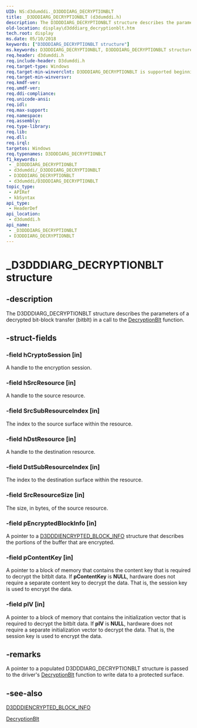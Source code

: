 ```yaml
---
UID: NS:d3dumddi._D3DDDIARG_DECRYPTIONBLT
title: _D3DDDIARG_DECRYPTIONBLT (d3dumddi.h)
description: The D3DDDIARG_DECRYPTIONBLT structure describes the parameters of a decrypted bit-block transfer (bitblt) in a call to the DecryptionBlt function.
old-location: display\d3dddiarg_decryptionblt.htm
tech.root: display
ms.date: 05/10/2018
keywords: ["D3DDDIARG_DECRYPTIONBLT structure"]
ms.keywords: D3DDDIARG_DECRYPTIONBLT, D3DDDIARG_DECRYPTIONBLT structure [Display Devices], UMDisplayDriver_param_Structs_1d0c0adb-cfde-47fd-b17c-1acc15de25cd.xml, _D3DDDIARG_DECRYPTIONBLT, d3dumddi/D3DDDIARG_DECRYPTIONBLT, display.d3dddiarg_decryptionblt
req.header: d3dumddi.h
req.include-header: D3dumddi.h
req.target-type: Windows
req.target-min-winverclnt: D3DDDIARG_DECRYPTIONBLT is supported beginning with the Windows 7 operating system.
req.target-min-winversvr: 
req.kmdf-ver: 
req.umdf-ver: 
req.ddi-compliance: 
req.unicode-ansi: 
req.idl: 
req.max-support: 
req.namespace: 
req.assembly: 
req.type-library: 
req.lib: 
req.dll: 
req.irql: 
targetos: Windows
req.typenames: D3DDDIARG_DECRYPTIONBLT
f1_keywords:
 - _D3DDDIARG_DECRYPTIONBLT
 - d3dumddi/_D3DDDIARG_DECRYPTIONBLT
 - D3DDDIARG_DECRYPTIONBLT
 - d3dumddi/D3DDDIARG_DECRYPTIONBLT
topic_type:
 - APIRef
 - kbSyntax
api_type:
 - HeaderDef
api_location:
 - d3dumddi.h
api_name:
 - _D3DDDIARG_DECRYPTIONBLT
 - D3DDDIARG_DECRYPTIONBLT
---
```


# _D3DDDIARG_DECRYPTIONBLT structure


## -description

The D3DDDIARG_DECRYPTIONBLT structure describes the parameters of a decrypted bit-block transfer (bitblt) in a call to the <a href="/windows-hardware/drivers/ddi/d3dumddi/nc-d3dumddi-pfnd3dddi_decryptionblt">DecryptionBlt</a> function.

## -struct-fields

### -field hCryptoSession [in]

A handle to the encryption session.

### -field hSrcResource [in]

A handle to the source resource.

### -field SrcSubResourceIndex [in]

The index to the source surface within the resource.

### -field hDstResource [in]

A handle to the destination resource.

### -field DstSubResourceIndex [in]

The index to the destination surface within the resource.

### -field SrcResourceSize [in]

The size, in bytes, of the source resource.

### -field pEncryptedBlockInfo [in]

A pointer to a <a href="/windows-hardware/drivers/ddi/d3dumddi/ns-d3dumddi-_d3dddiencrypted_block_info">D3DDDIENCRYPTED_BLOCK_INFO</a> structure that describes the portions of the buffer that are encrypted.

### -field pContentKey [in]

A pointer to a block of memory that contains the content key that is required to decrypt the bitblt data. If <b>pContentKey</b> is <b>NULL</b>, hardware does not require a separate content key to decrypt the data. That is, the session key is used to encrypt the data.

### -field pIV [in]

A pointer to a block of memory that contains the initialization vector that is required to decrypt the bitblt data. If <b>pIV</b> is <b>NULL</b>, hardware does not require a separate initialization vector to decrypt the data. That is, the session key is used to encrypt the data.

## -remarks

A pointer to a populated D3DDDIARG_DECRYPTIONBLT structure is passed to the driver's <a href="/windows-hardware/drivers/ddi/d3dumddi/nc-d3dumddi-pfnd3dddi_decryptionblt">DecryptionBlt</a> function to write data to a protected surface.

## -see-also

<a href="/windows-hardware/drivers/ddi/d3dumddi/ns-d3dumddi-_d3dddiencrypted_block_info">D3DDDIENCRYPTED_BLOCK_INFO</a>



<a href="/windows-hardware/drivers/ddi/d3dumddi/nc-d3dumddi-pfnd3dddi_decryptionblt">DecryptionBlt</a>

